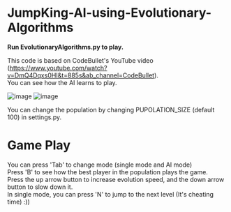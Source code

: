 # JumpKing-AI-using-Evolutionary-Algorithms
**Run EvolutionaryAlgorithms.py to play.**  
  
This code is based on CodeBullet's YouTube video (https://www.youtube.com/watch?v=DmQ4Dqxs0HI&t=885s&ab_channel=CodeBullet).  
You can see how the AI learns to play.  

![image](https://github.com/HienNguyenVinh/JumpKing-AI-using-Evolutionary-Algorithms/assets/126568387/a6b57bf8-fa6f-4441-bb82-adedf60f66aa)
![image](https://github.com/HienNguyenVinh/JumpKing-AI-using-Evolutionary-Algorithms/assets/126568387/b7b9ad69-90c0-4956-a8ff-557c09ec0b31)

You can change the population by changing PUPOLATION_SIZE (default 100) in settings.py.  

# Game Play
You can press 'Tab' to change mode (single mode and AI mode)  
Press 'B' to see how the best player in the population plays the game.  
Press the up arrow button to increase evolution speed, and the down arrow button to slow down it.  
In single mode, you can press 'N' to jump to the next level (It's cheating time) :))  


